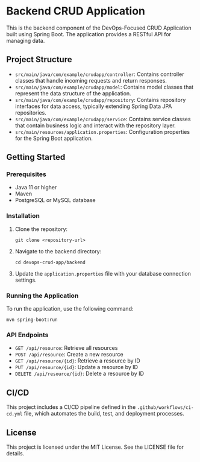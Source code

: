 # Backend CRUD Application

This is the backend component of the DevOps-Focused CRUD Application built using Spring Boot. The application provides a RESTful API for managing data.

## Project Structure

- `src/main/java/com/example/crudapp/controller`: Contains controller classes that handle incoming requests and return responses.
- `src/main/java/com/example/crudapp/model`: Contains model classes that represent the data structure of the application.
- `src/main/java/com/example/crudapp/repository`: Contains repository interfaces for data access, typically extending Spring Data JPA repositories.
- `src/main/java/com/example/crudapp/service`: Contains service classes that contain business logic and interact with the repository layer.
- `src/main/resources/application.properties`: Configuration properties for the Spring Boot application.

## Getting Started

### Prerequisites

- Java 11 or higher
- Maven
- PostgreSQL or MySQL database

### Installation

1. Clone the repository:
   ```
   git clone <repository-url>
   ```
2. Navigate to the backend directory:
   ```
   cd devops-crud-app/backend
   ```
3. Update the `application.properties` file with your database connection settings.

### Running the Application

To run the application, use the following command:
```
mvn spring-boot:run
```

### API Endpoints

- `GET /api/resource`: Retrieve all resources
- `POST /api/resource`: Create a new resource
- `GET /api/resource/{id}`: Retrieve a resource by ID
- `PUT /api/resource/{id}`: Update a resource by ID
- `DELETE /api/resource/{id}`: Delete a resource by ID

## CI/CD

This project includes a CI/CD pipeline defined in the `.github/workflows/ci-cd.yml` file, which automates the build, test, and deployment processes.

## License

This project is licensed under the MIT License. See the LICENSE file for details.